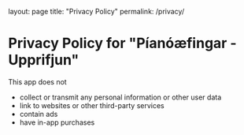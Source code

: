 layout: page
title: "Privacy Policy"
permalink: /privacy/

# Privacy Policy for "Píanóæfingar - Upprifjun"
This app does not
 - collect or transmit any personal information or other user data
 - link to websites or other third-party services
 - contain ads
 - have in-app purchases
